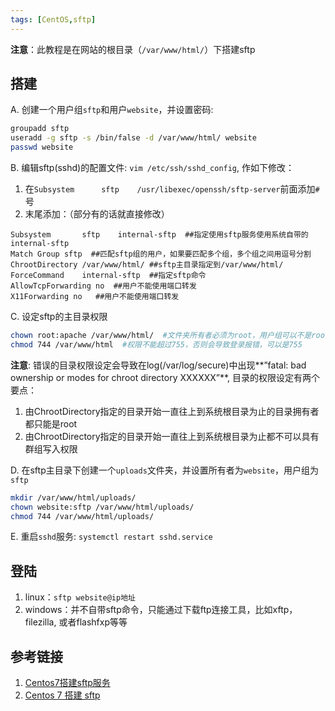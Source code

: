 ```yaml
---
tags: [CentOS,sftp]
---
```


**注意**：此教程是在网站的根目录（`/var/www/html/`）下搭建sftp
## 搭建
A. 创建一个用户组`sftp`和用户`website`，并设置密码:
```bash
groupadd sftp
useradd -g sftp -s /bin/false -d /var/www/html/ website
passwd website
```

B. 编辑sftp(sshd)的配置文件: `vim /etc/ssh/sshd_config`, 作如下修改：
1. 在`Subsystem      sftp    /usr/libexec/openssh/sftp-server`前面添加`#`号
2. 末尾添加：（部分有的话就直接修改）
```sshdconfig
Subsystem       sftp    internal-sftp  ##指定使用sftp服务使用系统自带的internal-sftp  
Match Group sftp  ##匹配sftp组的用户，如果要匹配多个组，多个组之间用逗号分割  
ChrootDirectory /var/www/html/ ##sftp主目录指定到/var/www/html/
ForceCommand    internal-sftp  ##指定sftp命令  
AllowTcpForwarding no  ##用户不能使用端口转发
X11Forwarding no   ##用户不能使用端口转发 
```

C. 设定sftp的主目录权限
```bash
chown root:apache /var/www/html/  #文件夹所有者必须为root，用户组可以不是root
chmod 744 /var/www/html  #权限不能超过755，否则会导致登录报错，可以是755
```

**注意**: 错误的目录权限设定会导致在log(/var/log/secure)中出现**”fatal: bad ownership or modes for chroot directory XXXXXX”**, 目录的权限设定有两个要点：
1. 由ChrootDirectory指定的目录开始一直往上到系统根目录为止的目录拥有者都只能是root
2. 由ChrootDirectory指定的目录开始一直往上到系统根目录为止都不可以具有群组写入权限

D. 在sftp主目录下创建一个`uploads`文件夹，并设置所有者为`website`，用户组为`sftp`
```bash
mkdir /var/www/html/uploads/
chown website:sftp /var/www/html/uploads/
chmod 744 /var/www/html/uploads/
```

E. 重启`sshd`服务: `systemctl restart sshd.service`

## 登陆
1. linux：`sftp website@ip地址`
2. windows：并不自带sftp命令，只能通过下载ftp连接工具，比如xftp，filezilla, 或者flashfxp等等 

## 参考链接
1. [Centos7搭建sftp服务](https://www.idaobin.com/archives/184.html)
2. [ Centos 7 搭建 sftp ](https://blog.csdn.net/qq_16681279/article/details/78022382)
